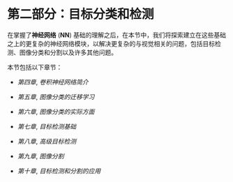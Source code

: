 # 第二部分：目标分类和检测

在掌握了**神经网络** (**NN**) 基础的理解之后，在本节中，我们将探索建立在这些基础之上的更复杂的神经网络模块，以解决更复杂的与视觉相关的问题，包括目标检测、图像分类和分割以及许多其他问题。

本节包括以下章节：

+   *第四章*, *卷积神经网络简介*

+   *第五章*, *图像分类的迁移学习*

+   *第六章*, *图像分类的实际方面*

+   *第七章*, *目标检测基础*

+   *第八章*, *高级目标检测*

+   *第九章*, *图像分割*

+   *第十章*, *目标检测和分割的应用*
